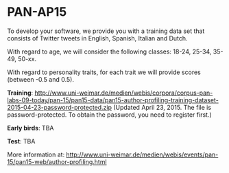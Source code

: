 # PAN-AP15

To develop your software, we provide you with a training data set that consists of Twitter tweets in English, Spanish, Italian and Dutch.

With regard to age, we will consider the following classes: 18-24, 25-34, 35-49, 50-xx.

With regard to personality traits, for each trait we will provide scores (between -0.5 and 0.5).

**Training**: http://www.uni-weimar.de/medien/webis/corpora/corpus-pan-labs-09-today/pan-15/pan15-data/pan15-author-profiling-training-dataset-2015-04-23-password-protected.zip (Updated April 23, 2015. The file is password-protected. To obtain the password, you need to register first.)

**Early birds**: TBA

**Test**: TBA

More information at: http://www.uni-weimar.de/medien/webis/events/pan-15/pan15-web/author-profiling.html